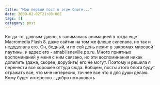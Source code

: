 ```yaml
---
title: "Мой первый пост в этом блоге..."
date: 2009-02-02T21:00:00Z
tags: []
category: post
---
```


Когда-то, давным-давно, я занималась анимацией в тогда еще Macromedia Flash 8. даже сайтик на том же флеше склепала, но так и недоделала его. Он, бедный, и по сей день лежит в закромах мировой паутины, и адрес его - amabilisneville.pp.ru. Много приятных воспоминаний у меня с ним связано, но эти воспоминания никак допилить (даже, скорее, дорубить) его не могут. Поэтому и решила я перенести все хорошее оттуда сюда. Вобщем, посты этого блога будут отражать все, что мне интересно, точнее все что я для души делаю. Кому будет интересно - добро пожаловать.  
